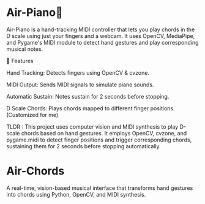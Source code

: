# Air-Piano🎹

Air-Piano is a hand-tracking MIDI controller that lets you play chords in the D scale using just your fingers and a webcam. It uses OpenCV, MediaPipe, and Pygame's MIDI module to detect hand gestures and play corresponding musical notes.

🎯 Features

Hand Tracking: Detects fingers using OpenCV & cvzone.

MIDI Output: Sends MIDI signals to simulate piano sounds.

Automatic Sustain: Notes sustain for 2 seconds before stopping.

D Scale Chords: Plays chords mapped to different finger positions.(Customized for me)


TLDR : This project uses computer vision and MIDI synthesis to play D-scale chords based on hand gestures. It employs OpenCV, cvzone, and pygame.midi to detect finger positions and trigger corresponding chords, sustaining them for 2 seconds before stopping automatically.

# Air-Chords
A real-time, vision-based musical interface that transforms hand gestures into chords using Python, OpenCV, and MIDI synthesis.

